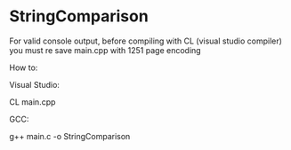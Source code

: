StringComparison
================
For valid console output, before compiling with CL (visual studio compiler) you must re save main.cpp with 1251 page encoding

How to:

Visual Studio:

CL main.cpp

GCC:

g++ main.c -o StringComparison
